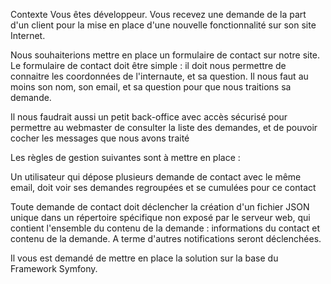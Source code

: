 Contexte
Vous êtes développeur. Vous recevez une demande de la part d'un client pour la mise en place d'une nouvelle fonctionnalité sur son site Internet.

Nous souhaiterions mettre en place un formulaire de contact sur notre site. Le formulaire de contact doit être simple : il doit nous permettre de connaitre les coordonnées de l'internaute, et sa question. Il nous faut au moins son nom, son email, et sa question pour que nous traitions sa demande.

Il nous faudrait aussi un petit back-office avec accès sécurisé pour permettre au webmaster de consulter la liste des demandes, et de pouvoir cocher les messages que nous avons traité

Les règles de gestion suivantes sont à mettre en place :

Un utilisateur qui dépose plusieurs demande de contact avec le même email, doit voir ses demandes regroupées et se cumulées pour ce contact

Toute demande de contact doit déclencher la création d'un fichier JSON unique dans un répertoire spécifique non exposé par le serveur web, qui contient l'ensemble du contenu de la demande : informations du contact et contenu de la demande. A terme d'autres notifications seront déclenchées.

Il vous est demandé de mettre en place la solution sur la base du Framework Symfony.
